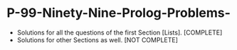# P-99-Ninety-Nine-Prolog-Problems-
- Solutions for all the questions of the first Section [Lists]. [COMPLETE]
- Solutions for other Sections as well. [NOT COMPLETE]
